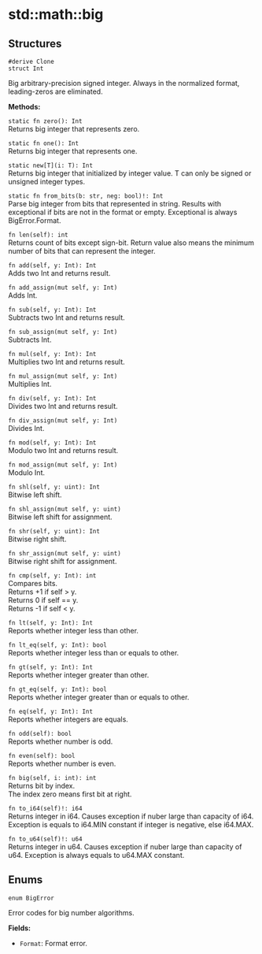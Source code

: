 # std::math::big

## Structures

```jule
#derive Clone
struct Int
```
Big arbitrary-precision signed integer.
Always in the normalized format, leading-zeros are eliminated.

**Methods:**

`static fn zero(): Int`\
Returns big integer that represents zero.

`static fn one(): Int`\
Returns big integer that represents one.

`static new[T](i: T): Int`\
Returns big integer that initialized by integer value.
T can only be signed or unsigned integer types.

`static fn from_bits(b: str, neg: bool)!: Int`\
Parse big integer from bits that represented in string.
Results with exceptional if bits are not in the format or empty.
Exceptional is always BigError.Format.

`fn len(self): int`\
Returns count of bits except sign-bit.
Return value also means the minimum number of bits that can represent the integer.

`fn add(self, y: Int): Int`\
Adds two Int and returns result.

`fn add_assign(mut self, y: Int)`\
Adds Int.

`fn sub(self, y: Int): Int`\
Subtracts two Int and returns result.

`fn sub_assign(mut self, y: Int)`\
Subtracts Int.

`fn mul(self, y: Int): Int`\
Multiplies two Int and returns result.

`fn mul_assign(mut self, y: Int)`\
Multiplies Int.

`fn div(self, y: Int): Int`\
Divides two Int and returns result.

`fn div_assign(mut self, y: Int)`\
Divides Int.

`fn mod(self, y: Int): Int`\
Modulo two Int and returns result.

`fn mod_assign(mut self, y: Int)`\
Modulo Int.

`fn shl(self, y: uint): Int`\
Bitwise left shift.

`fn shl_assign(mut self, y: uint)`\
Bitwise left shift for assignment.

`fn shr(self, y: uint): Int`\
Bitwise right shift.

`fn shr_assign(mut self, y: uint)`\
Bitwise right shift for assignment.

`fn cmp(self, y: Int): int`\
Compares bits. \
Returns +1 if self > y. \
Returns 0 if self == y. \
Returns -1 if self < y.

`fn lt(self, y: Int): Int`\
Reports whether integer less than other.

`fn lt_eq(self, y: Int): bool`\
Reports whether integer less than or equals to other.

`fn gt(self, y: Int): Int`\
Reports whether integer greater than other.

`fn gt_eq(self, y: Int): bool`\
Reports whether integer greater than or equals to other.

`fn eq(self, y: Int): Int`\
Reports whether integers are equals.

`fn odd(self): bool`\
Reports whether number is odd.

`fn even(self): bool`\
Reports whether number is even.

`fn big(self, i: int): int`\
Returns bit by index.\
The index zero means first bit at right.

`fn to_i64(self)!: i64`\
Returns integer in i64.
Causes exception if nuber large than capacity of i64.
Exception is equals to i64.MIN constant if integer is negative, else i64.MAX.

`fn to_u64(self)!: u64`\
Returns integer in u64.
Causes exception if nuber large than capacity of u64.
Exception is always equals to u64.MAX constant.

## Enums

```jule
enum BigError
```
Error codes for big number algorithms.

**Fields:**
- `Format`: Format error.
